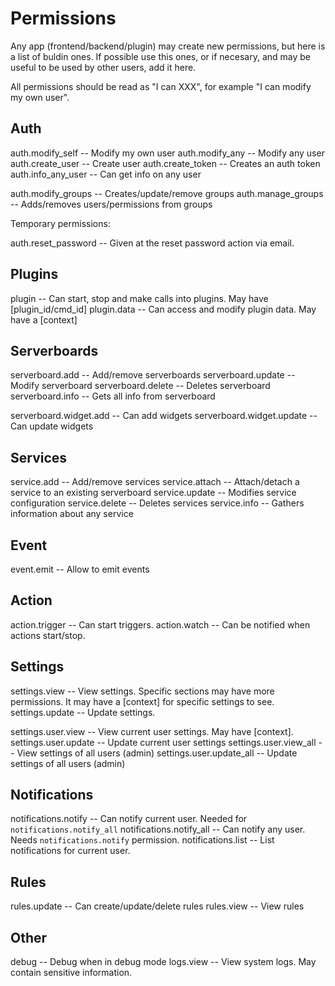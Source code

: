 # Permissions

Any app (frontend/backend/plugin) may create new permissions, but here is a list
of buldin ones. If possible use this ones, or if necesary, and may be useful to
be used by other users, add it here.

All permissions should be read as "I can XXX", for example "I can modify my own
user".

## Auth

auth.modify_self -- Modify my own user
auth.modify_any  -- Modify any user
auth.create_user -- Create user
auth.create_token -- Creates an auth token
auth.info_any_user -- Can get info on any user

auth.modify_groups -- Creates/update/remove groups
auth.manage_groups -- Adds/removes users/permissions from groups

Temporary permissions:

auth.reset_password -- Given at the reset password action via email.

## Plugins

plugin -- Can start, stop and make calls into plugins. May have [plugin_id/cmd_id]
plugin.data -- Can access and modify plugin data. May have a [context]

## Serverboards

serverboard.add -- Add/remove serverboards
serverboard.update -- Modify serverboard
serverboard.delete -- Deletes serverboard
serverboard.info -- Gets all info from serverboard

serverboard.widget.add -- Can add widgets
serverboard.widget.update -- Can update widgets

## Services

service.add -- Add/remove services
service.attach -- Attach/detach a service to an existing serverboard
service.update -- Modifies service configuration
service.delete -- Deletes services
service.info -- Gathers information about any service

## Event

event.emit -- Allow to emit events

## Action

action.trigger -- Can start triggers.
action.watch   -- Can be notified when actions start/stop.

## Settings

settings.view -- View settings. Specific sections may have more permissions. It may have a [context] for specific settings to see.
settings.update -- Update settings.

settings.user.view -- View current user settings. May have [context].
settings.user.update -- Update current user settings
settings.user.view_all -- View settings of all users (admin)
settings.user.update_all -- Update settings of all users (admin)

## Notifications

notifications.notify -- Can notify current user. Needed for `notifications.notify_all`
notifications.notify_all -- Can notify any user. Needs `notifications.notify` permission.
notifications.list -- List notifications for current user.

## Rules

rules.update -- Can create/update/delete rules
rules.view -- View rules

## Other

debug -- Debug when in debug mode
logs.view -- View system logs. May contain sensitive information.
